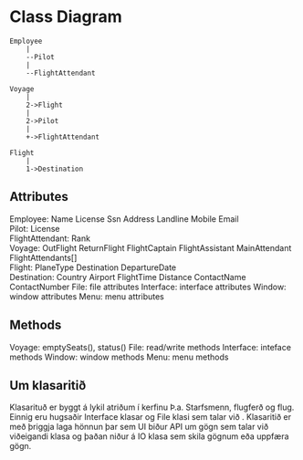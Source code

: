# Class Diagram

```
Employee
    |
    --Pilot
    |
    --FlightAttendant

Voyage
    |
    2->Flight
    |
    2->Pilot
    |
    +->FlightAttendant

Flight
    |
    1->Destination

```

## Attributes
Employee: Name License Ssn Address Landline Mobile Email  
Pilot: License  
FlightAttendant: Rank  
Voyage: OutFlight ReturnFlight FlightCaptain FlightAssistant MainAttendant FlightAttendants[]  
Flight: PlaneType Destination DepartureDate  
Destination: Country Airport FlightTime Distance ContactName ContactNumber
File: file attributes
Interface: interface attributes
Window: window attributes
Menu: menu attributes

## Methods
Voyage: emptySeats(), status()
File: read/write methods
Interface: inteface methods
Window: window methods
Menu: menu methods

## Um klasaritið
Klasarituð er byggt á lykil atriðum í kerfinu Þ.a. Starfsmenn, flugferð og flug.
Einnig eru hugsaðir Interface klasar og File klasi sem talar við .
Klasaritið er með þriggja laga hönnun þar sem UI biður API um gögn sem talar við viðeigandi
klasa og þaðan niður á IO klasa sem skila gögnum eða uppfæra gögn.

